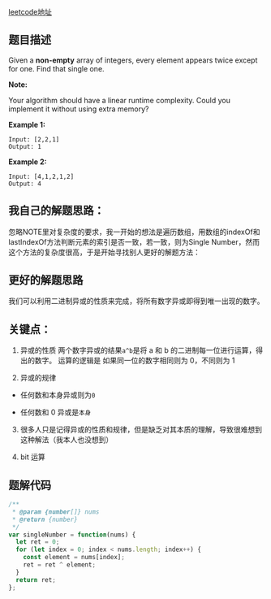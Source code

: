 [leetcode地址](https://leetcode.com/problems/single-number/)

## 题目描述
Given a **non-empty** array of integers, every element appears twice except for one. Find that single one.

**Note:**

Your algorithm should have a linear runtime complexity. Could you implement it without using extra memory?

**Example 1:**
```
Input: [2,2,1]
Output: 1
```
**Example 2:**
```
Input: [4,1,2,1,2]
Output: 4
```

## 我自己的解题思路：
忽略NOTE里对复杂度的要求，我一开始的想法是遍历数组，用数组的indexOf和lastIndexOf方法判断元素的索引是否一致，若一致，则为Single Number，然而这个方法的复杂度很高，于是开始寻找别人更好的解题方法：

## 更好的解题思路
我们可以利用二进制异或的性质来完成，将所有数字异或即得到唯一出现的数字。

## 关键点：
1. 异或的性质
   两个数字异或的结果`a^b`是将 a 和 b 的二进制每一位进行运算，得出的数字。 运算的逻辑是
   如果同一位的数字相同则为 0，不同则为 1

2. 异或的规律

- 任何数和本身异或则为`0`

- 任何数和 0 异或是`本身`

3. 很多人只是记得异或的性质和规律，但是缺乏对其本质的理解，导致很难想到这种解法（我本人也没想到）

4. bit 运算

## 题解代码
```js
/**
 * @param {number[]} nums
 * @return {number}
 */
var singleNumber = function(nums) {
  let ret = 0;
  for (let index = 0; index < nums.length; index++) {
    const element = nums[index];
    ret = ret ^ element;
  }
  return ret;
};
```